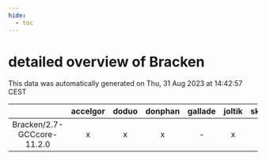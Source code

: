 ```yaml
---
hide:
  - toc
---
```


detailed overview of Bracken
============================


This data was automatically generated on Thu, 31 Aug 2023 at 14:42:57 CEST  

| |accelgor|doduo|donphan|gallade|joltik|skitty|swalot|victini|
| :---: | :---: | :---: | :---: | :---: | :---: | :---: | :---: | :---: |
|Bracken/2.7-GCCcore-11.2.0|x|x|x|-|x|x|x|x|
